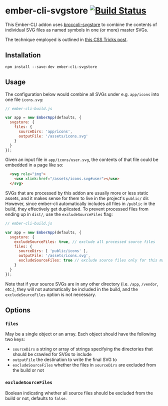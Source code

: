 # ember-cli-svgstore [![Build Status](https://travis-ci.org/salsify/ember-cli-svgstore.svg?branch=master)](https://travis-ci.org/salsify/ember-cli-svgstore)

This Ember-CLI addon uses [broccoli-svgstore](https://github.com/jmarquis/broccoli-svgstore) to combine the contents
of individual SVG files as named symbols in one (or more) master SVGs.

The technique employed is outlined in [this CSS Tricks post](http://css-tricks.com/svg-sprites-use-better-icon-fonts/).

## Installation

```
npm install --save-dev ember-cli-svgstore
```

## Usage

The configuration below would combine all SVGs under e.g. `app/icons` into one file `icons.svg`:

```js
// ember-cli-build.js

var app = new EmberApp(defaults, {
  svgstore: {
    files: {
      sourceDirs: 'app/icons',
      outputFile: '/assets/icons.svg'
    }
  }
});
```

Given an input file in `app/icons/user.svg`, the contents of that file could be embedded in a page like so:

```html
  <svg role="img">
    <use xlink:href="/assets/icons.svg#user"></use>
  </svg>
```

SVGs that are processed by this addon are usually more or less static assets, and it makes sense for them to live in the project's `public/` dir. However, since ember-cli automatically includes all files in `/public` in the build, they effectively get duplicated. To prevent processed files from ending up in `dist/`, use the `excludeSourceFiles` flag:

```js
// ember-cli-build.js

var app = new EmberApp(defaults, {
  svgstore: {
    excludeSourceFiles: true, // exclude all processed source files
    files: {
      sourceDirs: [ 'public/icons' ],
      outputFile: '/assets/icons.svg',
      excludeSourceFiles: true // exclude source files only for this master SVG
    }
  }
});
```

Note that if your source SVGs are in any other directory (i.e. `/app`, `/vendor`, etc.), they will not automatically be included in the build, and the `excludeSourceFiles` option is not necessary.

## Options

### `files`
May be a single object or an array. Each object should have the following two keys:
 - `sourceDirs` a string or array of strings specifying the directories that should be crawled for SVGs to include
 - `outputFile` the destination to write the final SVG to
 - `excludeSourceFiles` whether the files in `sourceDirs` are excluded from the build or not


### `excludeSourceFiles`
Boolean indicating whether all source files should be excluded from the build or not, defaults to `false`.
